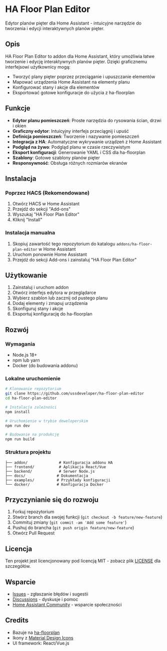 # HA Floor Plan Editor

Edytor planów pięter dla Home Assistant - intuicyjne narzędzie do tworzenia i edycji interaktywnych planów pięter.

## Opis

HA Floor Plan Editor to addon dla Home Assistant, który umożliwia łatwe tworzenie i edycję interaktywnych planów pięter. Dzięki graficznemu interfejsowi użytkownicy mogą:

- Tworzyć plany pięter poprzez przeciąganie i upuszczanie elementów
- Mapować urządzenia Home Assistant na elementy planu
- Konfigurować stany i akcje dla elementów
- Eksportować gotowe konfiguracje do użycia z ha-floorplan

## Funkcje

- **Edytor planu pomieszczeń**: Proste narzędzia do rysowania ścian, drzwi i okien
- **Graficzny edytor**: Intuicyjny interfejs przeciągnij i upuść
- **Definicja pomieszczeń**: Tworzenie i nazywanie pomieszczeń
- **Integracja z HA**: Automatyczne wykrywanie urządzeń z Home Assistant
- **Podgląd na żywo**: Podgląd planu w czasie rzeczywistym
- **Eksport konfiguracji**: Generowanie YAML i CSS dla ha-floorplan
- **Szablony**: Gotowe szablony planów pięter
- **Responsywność**: Obsługa różnych rozmiarów ekranów

## Instalacja

### Poprzez HACS (Rekomendowane)

1. Otwórz HACS w Home Assistant
2. Przejdź do sekcji "Add-ons"
3. Wyszukaj "HA Floor Plan Editor"
4. Kliknij "Install"

### Instalacja manualna

1. Skopiuj zawartość tego repozytorium do katalogu `addons/ha-floor-plan-editor` w Home Assistant
2. Uruchom ponownie Home Assistant
3. Przejdź do sekcji Add-ons i zainstaluj "HA Floor Plan Editor"

## Użytkowanie

1. Zainstaluj i uruchom addon
2. Otwórz interfejs edytora w przeglądarce
3. Wybierz szablon lub zacznij od pustego planu
4. Dodaj elementy i zmapuj urządzenia
5. Skonfiguruj stany i akcje
6. Eksportuj konfigurację do ha-floorplan

## Rozwój

### Wymagania

- Node.js 18+
- npm lub yarn
- Docker (do budowania addonu)

### Lokalne uruchomienie

```bash
# Klonowanie repozytorium
git clone https://github.com/ussdeveloper/ha-floor-plan-editor
cd ha-floor-plan-editor

# Instalacja zależności
npm install

# Uruchomienie w trybie deweloperskim
npm run dev

# Budowanie na produkcję
npm run build
```

### Struktura projektu

```
├── addon/              # Konfiguracja addonu HA
├── frontend/           # Aplikacja React/Vue
├── backend/            # Serwer Node.js
├── docs/              # Dokumentacja
├── examples/          # Przykłady konfiguracji
└── docker/            # Konfiguracja Docker
```

## Przyczynianie się do rozwoju

1. Forkuj repozytorium
2. Stwórz branch dla swojej funkcji (`git checkout -b feature/new-feature`)
3. Commituj zmiany (`git commit -am 'Add some feature'`)
4. Pushuj do brancha (`git push origin feature/new-feature`)
5. Otwórz Pull Request

## Licencja

Ten projekt jest licencjonowany pod licencją MIT - zobacz plik [LICENSE](LICENSE) dla szczegółów.

## Wsparcie

- [Issues](https://github.com/ussdeveloper/ha-floor-plan-editor/issues) - zgłaszanie błędów i sugestii
- [Discussions](https://github.com/ussdeveloper/ha-floor-plan-editor/discussions) - dyskusje i pomoc
- [Home Assistant Community](https://community.home-assistant.io/) - wsparcie społeczności

## Credits

- Bazuje na [ha-floorplan](https://github.com/ExperienceLovelace/ha-floorplan)
- Ikony z [Material Design Icons](https://materialdesignicons.com/)
- UI framework: React/Vue.js